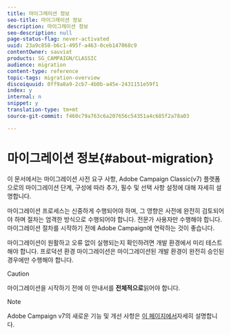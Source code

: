 ```yaml
---
title: 마이그레이션 정보
seo-title: 마이그레이션 정보
description: 마이그레이션 정보
seo-description: null
page-status-flag: never-activated
uuid: 23a9c858-b6c1-495f-a463-0ceb147068c9
contentOwner: sauviat
products: SG_CAMPAIGN/CLASSIC
audience: migration
content-type: reference
topic-tags: migration-overview
discoiquuid: 0ff9a8a9-2cb7-4b0b-a45e-2431151e59f1
index: y
internal: n
snippet: y
translation-type: tm+mt
source-git-commit: f460c79a763c6a207656c54351a4c685f2a78a03

---
```



# 마이그레이션 정보{#about-migration}

이 문서에서는 마이그레이션 사전 요구 사항, Adobe Campaign Classic(v7) 플랫폼으로의 마이그레이션 단계, 구성에 따라 추가, 필수 및 선택 사항 설정에 대해 자세히 설명합니다.

마이그레이션 프로세스는 신중하게 수행되어야 하며, 그 영향은 사전에 완전히 검토되어야 하며 절차는 엄격한 방식으로 수행되어야 합니다. 전문가 사용자만 수행해야 합니다. 마이그레이션 절차를 시작하기 전에 Adobe Campaign에 연락하는 것이 좋습니다.

마이그레이션이 원활하고 오류 없이 실행되는지 확인하려면 개발 환경에서 미리 테스트해야 합니다. 프로덕션 환경 마이그레이션은 마이그레이션된 개발 환경이 완전히 승인된 경우에만 수행해야 합니다.

>[!CAUTION]
>
>마이그레이션을 시작하기 전에 이 안내서를 **전체적으로**&#x200B;읽어야 합니다.

>[!NOTE]
>
>Adobe Campaign v7의 새로운 기능 및 개선 사항은 [이 페이지에서](https://docs.campaign.adobe.com/doc/AC/en/RN.html)자세히 설명합니다.

